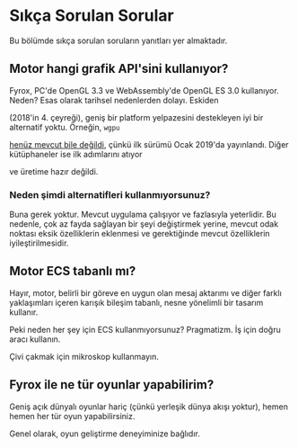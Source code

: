 # Sıkça Sorulan Sorular



Bu bölümde sıkça sorulan soruların yanıtları yer almaktadır.



## Motor hangi grafik API'sini kullanıyor?


Fyrox, PC'de OpenGL 3.3 ve WebAssembly'de OpenGL ES 3.0 kullanıyor. Neden? Esas olarak tarihsel nedenlerden dolayı. Eskiden


(2018'in 4. çeyreği), geniş bir platform yelpazesini destekleyen iyi bir alternatif yoktu. Örneğin, `wgpu`
 
[henüz mevcut bile değildi](https://crates.io/crates/wgpu/0.1.0), çünkü ilk sürümü Ocak 2019'da yayınlandı. Diğer kütüphaneler ise ilk adımlarını atıyor 

ve üretime hazır değildi.

### Neden şimdi alternatifleri kullanmıyorsunuz?

Buna gerek yoktur. Mevcut uygulama çalışıyor ve fazlasıyla yeterlidir. Bu nedenle, çok az fayda sağlayan bir şeyi değiştirmek yerine, mevcut odak noktası eksik özelliklerin eklenmesi ve gerektiğinde mevcut özelliklerin iyileştirilmesidir.

## Motor ECS tabanlı mı?



Hayır, motor, belirli bir göreve en uygun olan mesaj aktarımı ve diğer farklı yaklaşımları içeren karışık bileşim tabanlı, nesne yönelimli bir tasarım kullanır.

 Peki neden her şey için ECS kullanmıyorsunuz? Pragmatizm. İş için doğru aracı kullanın.

Çivi çakmak için mikroskop kullanmayın.

## Fyrox ile ne tür oyunlar yapabilirim?



Geniş açık dünyalı oyunlar hariç (çünkü yerleşik dünya akışı yoktur), hemen hemen her tür oyun yapabilirsiniz.

Genel olarak, oyun geliştirme deneyiminize bağlıdır.
